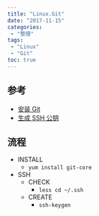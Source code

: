 ```yaml
---
title: "Linux.Git"
date: "2017-11-15"
categories:
 - "整理"
tags:
 - "Linux"
 - "Git"
toc: true
---
```



## 参考
- [安装 Git](https://git-scm.com/book/zh/v1/%E8%B5%B7%E6%AD%A5-%E5%AE%89%E8%A3%85-Git)
- [生成 SSH 公钥](https://git-scm.com/book/zh/v1/%E6%9C%8D%E5%8A%A1%E5%99%A8%E4%B8%8A%E7%9A%84-Git-%E7%94%9F%E6%88%90-SSH-%E5%85%AC%E9%92%A5)

## 流程
- INSTALL
    - `yum install git-core`
- SSH
    - CHECK
        - `less cd ~/.ssh`
    - CREATE
        - `ssh-keygen`
